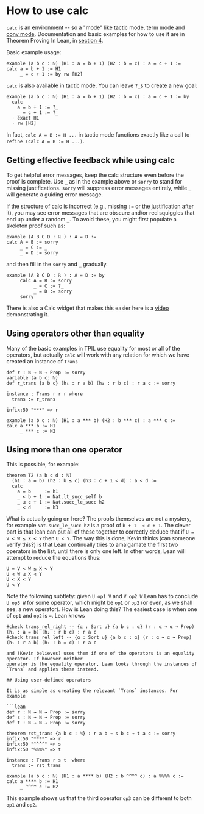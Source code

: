 # How to use calc

`calc` is an environment -- so a "mode" like tactic mode, term mode and
[conv mode](conv.html). Documentation and basic examples for how to use
it are in Theorem Proving In Lean, in
[section 4](https://lean-lang.org/theorem_proving_in_lean4/quantifiers_and_equality.html#calculational-proofs).

Basic example usage:

```lean
example (a b c : ℕ) (H1 : a = b + 1) (H2 : b = c) : a = c + 1 :=
calc a = b + 1 := H1
     _ = c + 1 := by rw [H2]
```

`calc` is also available in tactic mode. You can leave `?_`s to create a
new goal:
```lean
example (a b c : ℕ) (H1 : a = b + 1) (H2 : b = c) : a = c + 1 := by
  calc
    a = b + 1 := ?_
    _ = c + 1 := ?_
  · exact H1
  · rw [H2]
```
In fact, `calc A = B := H ...` in tactic mode functions exactly like a
call to `refine (calc A = B := H ...)`.

## Getting effective feedback while using calc

To get helpful error messages, keep the calc structure even before the
proof is complete. Use `_` as in the example above or `sorry` to stand
for missing justifications. `sorry` will suppress error messages
entirely, while `_` will generate a guiding error message.

If the structure of calc is incorrect (e.g., missing `:=` or the
justification after it), you may see error messages that are obscure
and/or red squiggles that end up under a random `_`. To avoid these,
you might first populate a skeleton proof such as:

```lean
example (A B C D : ℝ ) : A = D :=
calc A = B := sorry
     _ = C := _
     _ = D := sorry
```

and then fill in the `sorry` and `_` gradually.


```lean
example (A B C D : ℝ ) : A = D := by
     calc A = B := sorry
          _ = C := ?_
          _ = D := sorry
     sorry
```

There is also a Calc widget that makes this easier here is a [video](https://youtu.be/8MFGhOWeCNE?t=1834) demonstrating it.

## Using operators other than equality

Many of the basic examples in TPIL use equality for most or all of
the operators, but actually `calc` will work with any relation for which
we have created an instance of `Trans`

```lean
def r : ℕ → ℕ → Prop := sorry
variable (a b c: ℕ)
def r_trans {a b c} (h₁ : r a b) (h₂ : r b c) : r a c := sorry

instance : Trans r r r where
  trans := r_trans

infix:50 "***" => r

example (a b c : ℕ) (H1 : a *** b) (H2 : b *** c) : a *** c :=
calc a *** b := H1
     _ *** c := H2
```

## Using more than one operator

This is possible, for example:

```lean
theorem T2 (a b c d : ℕ)
  (h1 : a = b) (h2 : b ≤ c) (h3 : c + 1 < d) : a < d := 
  calc
    a = b     := h1
    _ < b + 1 := Nat.lt_succ_self b
    _ ≤ c + 1 := Nat.succ_le_succ h2
    _ < d     := h3

 ```

What is actually going on here? The proofs themselves are not a mystery,
for example `Nat.succ_le_succ h2` is a proof of `b + 1  ≤ c + 1`. The
clever part is that lean can put all of these together to correctly
deduce that if `U = V < W ≤ X < Y` then `U < Y`. The way this is done,
Kevin thinks (can someone verify this?) is that Lean continually tries
to amalgamate the first two operators in the list, until there
is only one left. In other words, Lean will attempt to reduce
the equations thus:

```
U = V < W ≤ X < Y
U < W ≤ X < Y
U < X < Y
U < Y
```

Note the following subtlety: given `U op1 V` and `V op2 W` Lean
has to conclude `U op3 W` for some operator, which might be `op1`
or `op2` (or even, as we shall see, a new operator). How is Lean
doing this? The easiest case is when one of `op1` and `op2`
is `=`. Lean knows

```lean
#check trans_rel_right -- {α : Sort u} {a b c : α} (r : α → α → Prop) (h₁ : a = b) (h₂ : r b c) : r a c
#check trans_rel_left -- {α : Sort u} {a b c : α} (r : α → α → Prop) (h₁ : r a b) (h₂ : b = c) : r a c

and (Kevin believes) uses them if one of the operators is an equality operator. If however neither
operator is the equality operator, Lean looks through the instances of
`Trans` and applies these instead.

## Using user-defined operators

It is as simple as creating the relevant `Trans` instances. For example

```lean
def r : ℕ → ℕ → Prop := sorry
def s : ℕ → ℕ → Prop := sorry
def t : ℕ → ℕ → Prop := sorry

theorem rst_trans {a b c : ℕ} : r a b → s b c → t a c := sorry
infix:50 "****" => r
infix:50 "^^^^" => s
infix:50 "%%%%" => t

instance : Trans r s t  where
  trans := rst_trans

example (a b c : ℕ) (H1 : a **** b) (H2 : b ^^^^ c) : a %%%% c :=
calc a **** b := H1
     _ ^^^^ c := H2
```

This example shows us that the third operator `op3` can be different to both `op1` and `op2`.
